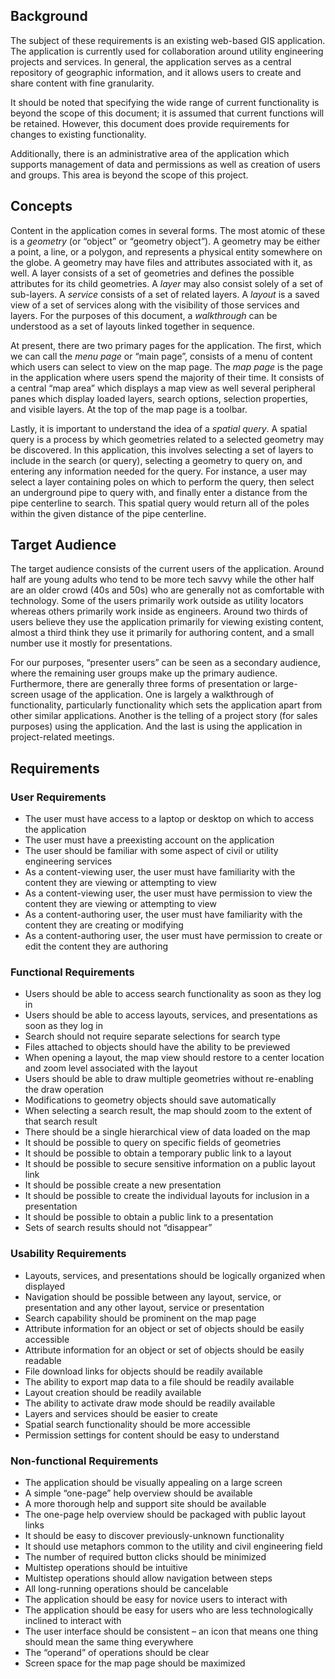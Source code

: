 ## Background

The subject of these requirements is an existing web-based GIS application. The application is currently used for collaboration around utility engineering projects and services. In general, the application serves as a central repository of geographic information, and it allows users to create and share content with fine granularity.

It should be noted that specifying the wide range of current functionality is beyond the scope of this document; it is assumed that current functions will be retained. However, this document does provide requirements for changes to existing functionality.

Additionally, there is an administrative area of the application which supports management of data and permissions as well as creation of users and groups. This area is beyond the scope of this project.

## Concepts

Content in the application comes in several forms. The most atomic of these is a _geometry_ (or “object” or “geometry object”). A geometry may be either a point, a line, or a polygon, and represents a physical entity somewhere on the globe. A geometry may have files and attributes associated with it, as well. A layer consists of a set of geometries and defines the possible attributes for its child geometries. A _layer_ may also consist solely of a set of sub-layers. A _service_ consists of a set of related layers. A _layout_ is a saved view of a set of services along with the visibility of those services and layers. For the purposes of this document, a _walkthrough_ can be understood as a set of layouts linked together in sequence.

At present, there are two primary pages for the application. The first, which we can call the _menu page_ or “main page”, consists of a menu of content which users can select to view on the map page. The _map page_ is the page in the application where users spend the majority of their time. It consists of a central “map area” which displays a map view as well several peripheral panes which display loaded layers, search options, selection properties, and visible layers. At the top of the map page is a toolbar.

Lastly, it is important to understand the idea of a _spatial query_. A spatial query is a process by which geometries related to a selected geometry may be discovered. In this application, this involves selecting a set of layers to include in the search (or query), selecting a geometry to query on, and entering any information needed for the query. For instance, a user may select a layer containing poles on which to perform the query, then select an underground pipe to query with, and finally enter a distance from the pipe centerline to search. This spatial query would return all of the poles within the given distance of the pipe centerline.

## Target Audience

The target audience consists of the current users of the application. Around half are young adults who tend to be more tech savvy while the other half are an older crowd (40s and 50s) who are generally not as comfortable with technology. Some of the users primarily work outside as utility locators whereas others primarily work inside as engineers. Around two thirds of users believe they use the application primarily for viewing existing content, almost a third think they use it primarily for authoring content, and a small number use it mostly for presentations.

For our purposes, “presenter users” can be seen as a secondary audience, where the remaining user groups make up the primary audience. Furthermore, there are generally three forms of presentation or large-screen usage of the application. One is largely a walkthrough of functionality, particularly functionality which sets the application apart from other similar applications. Another is the telling of a project story (for sales purposes) using the application. And the last is using the application in project-related meetings.

## Requirements

### User Requirements
- The user must have access to a laptop or desktop on which to access the application
- The user must have a preexisting account on the application
- The user should be familiar with some aspect of civil or utility engineering services
- As a content-viewing user, the user must have familiarity with the content they are viewing or attempting to view
- As a content-viewing user, the user must have permission to view the content they are viewing or attempting to view
- As a content-authoring user, the user must have familiarity with the content they are creating or modifying
- As a content-authoring user, the user must have permission to create or edit the content they are authoring

### Functional Requirements
- Users should be able to access search functionality as soon as they log in
- Users should be able to access layouts, services, and presentations as soon as they log in
- Search should not require separate selections for search type
- Files attached to objects should have the ability to be previewed
- When opening a layout, the map view should restore to a center location and zoom level associated with the layout
- Users should be able to draw multiple geometries without re-enabling the draw operation
- Modifications to geometry objects should save automatically
- When selecting a search result, the map should zoom to the extent of that search result
- There should be a single hierarchical view of data loaded on the map
- It should be possible to query on specific fields of geometries
- It should be possible to obtain a temporary public link to a layout
- It should be possible to secure sensitive information on a public layout link
- It should be possible create a new presentation
- It should be possible to create the individual layouts for inclusion in a presentation
- It should be possible to obtain a public link to a presentation
- Sets of search results should not “disappear”

### Usability Requirements

- Layouts, services, and presentations should be logically organized when displayed
- Navigation should be possible between any layout, service, or presentation and any other layout, service or presentation
- Search capability should be prominent on the map page
- Attribute information for an object or set of objects should be easily accessible
- Attribute information for an object or set of objects should be easily readable
- File download links for objects should be readily available
- The ability to export map data to a file should be readily available
- Layout creation should be readily available
- The ability to activate draw mode should be readily available
- Layers and services should be easier to create
- Spatial search functionality should be more accessible
- Permission settings for content should be easy to understand


### Non-functional Requirements

- The application should be visually appealing on a large screen
- A simple “one-page” help overview should be available
- A more thorough help and support site should be available
- The one-page help overview should be packaged with public layout links
- It should be easy to discover previously-unknown functionality
- It should use metaphors common to the utility and civil engineering field
- The number of required button clicks should be minimized
- Multistep operations should be intuitive
- Multistep operations should allow navigation between steps
- All long-running operations should be cancelable
- The application should be easy for novice users to interact with
- The application should be easy for users who are less technologically inclined to interact with
- The user interface should be consistent – an icon that means one thing should mean the same thing everywhere
- The “operand” of operations should be clear
- Screen space for the map page should be maximized
